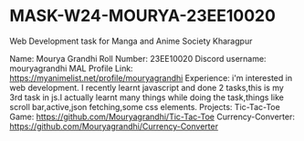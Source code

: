 # MASK-W24-MOURYA-23EE10020
Web Development task for Manga and Anime Society Kharagpur


Name: Mourya Grandhi
Roll Number: 23EE10020
Discord username: mouryagrandhi
MAL Profile Link: https://myanimelist.net/profile/mouryagrandhi
Experience:
i'm interested in web development.
I recently learnt javascript and done 2 tasks,this is my 3rd task in js.I actually learnt many things while doing the task,things like scroll bar,active,json fetching,some css elements.
Projects: 
Tic-Tac-Toe Game: https://github.com/Mouryagrandhi/Tic-Tac-Toe
Currency-Converter: https://github.com/Mouryagrandhi/Currency-Converter

